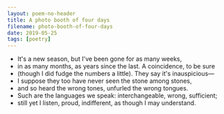 ```yaml
---
layout: poem-no-header
title: A photo booth of four days
filename: photo-booth-of-four-days
date: 2019-05-25
tags: [poetry]
---
```


- It's a new season, but I've been gone for as many weeks,
- in as many months, as years since the last. A coincidence, to be sure
- (though I did fudge the numbers a little). They say it's inauspicious—
- I suppose they too have never seen the stone among stones,
- and so heard the wrong tones, unfurled the wrong tongues.
- Such are the languages we speak: interchangeable, wrong, sufficient;
- still yet I listen, proud, indifferent, as though I may understand.
